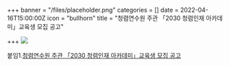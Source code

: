 +++
banner = "/files/placeholder.png"
categories = []
date = 2022-04-16T15:00:00Z
icon = "bullhorn"
title = "청렴연수원 주관 「2030 청렴인재 아카데미」교육생 모집 공고"

+++
![](/files/2030.jpg)

붙임1.[청렴연수원 주관 「2030 청렴인재 아카데미」교육생 모집 공고](/files/2030-2.zip)

